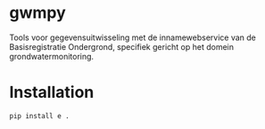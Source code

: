 # gwmpy
 Tools voor gegevensuitwisseling met de innamewebservice van de Basisregistratie Ondergrond, specifiek gericht op het domein grondwatermonitoring.

 
# Installation
 
 `pip install e .`
